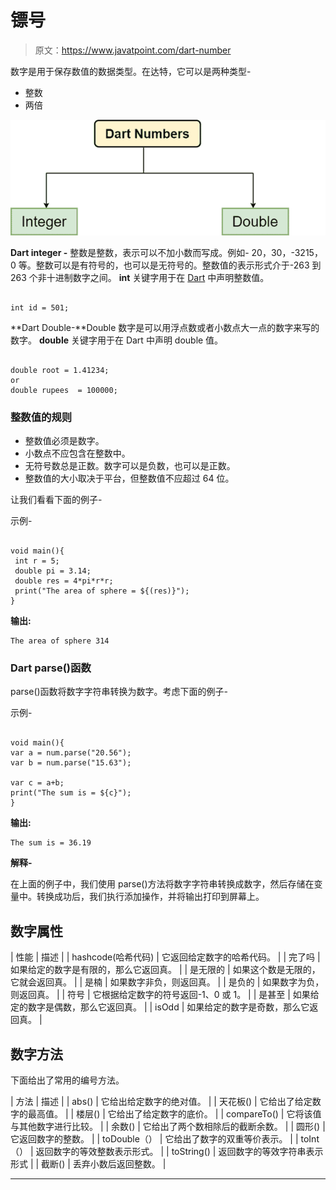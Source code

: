 # 镖号

> 原文：<https://www.javatpoint.com/dart-number>

数字是用于保存数值的数据类型。在达特，它可以是两种类型-

*   整数
*   两倍

![Dart Number](img/ba0c50622773b13f82bbcea0b68e66b1.png)

**Dart integer -** 整数是整数，表示可以不加小数而写成。例如- 20，30，-3215，0 等。整数可以是有符号的，也可以是无符号的。整数值的表示形式介于-263 到 263 个非十进制数字之间。 **int** 关键字用于在 [Dart](https://www.javatpoint.com/dart-programming) 中声明整数值。

```

int id = 501; 

```

**Dart Double-**Double 数字是可以用浮点数或者小数点大一点的数字来写的数字。 **double** 关键字用于在 Dart 中声明 double 值。

```

double root = 1.41234;
or
double rupees  = 100000;

```

### 整数值的规则

*   整数值必须是数字。
*   小数点不应包含在整数中。
*   无符号数总是正数。数字可以是负数，也可以是正数。
*   整数值的大小取决于平台，但整数值不应超过 64 位。

让我们看看下面的例子-

示例-

```

void main(){  
 int r = 5;
 double pi = 3.14;
 double res = 4*pi*r*r;  
 print("The area of sphere = ${(res)}");
}

```

**输出:**

```
The area of sphere 314 

```

### Dart parse()函数

parse()函数将数字字符串转换为数字。考虑下面的例子-

示例-

```

void main(){
var a = num.parse("20.56");
var b = num.parse("15.63");

var c = a+b; 
print("The sum is = ${c}");
}

```

**输出:**

```
The sum is = 36.19

```

**解释-**

在上面的例子中，我们使用 parse()方法将数字字符串转换成数字，然后存储在变量中。转换成功后，我们执行添加操作，并将输出打印到屏幕上。

## 数字属性

| 性能 | 描述 |
| hashcode(哈希代码) | 它返回给定数字的哈希代码。 |
| 完了吗 | 如果给定的数字是有限的，那么它返回真。 |
| 是无限的 | 如果这个数是无限的，它就会返回真。 |
| 是楠 | 如果数字非负，则返回真。 |
| 是负的 | 如果数字为负，则返回真。 |
| 符号 | 它根据给定数字的符号返回-1、0 或 1。 |
| 是甚至 | 如果给定的数字是偶数，那么它返回真。 |
| isOdd | 如果给定的数字是奇数，那么它返回真。 |

## 数字方法

下面给出了常用的编号方法。

| 方法 | 描述 |
| abs() | 它给出给定数字的绝对值。 |
| 天花板() | 它给出了给定数字的最高值。 |
| 楼层() | 它给出了给定数字的底价。 |
| compareTo() | 它将该值与其他数字进行比较。 |
| 余数() | 它给出了两个数相除后的截断余数。 |
| 圆形() | 它返回数字的整数。 |
| toDouble（） | 它给出了数字的双重等价表示。 |
| toInt（） | 返回数字的等效整数表示形式。 |
| toString() | 返回数字的等效字符串表示形式 |
| 截断() | 丢弃小数后返回整数。 |

* * *